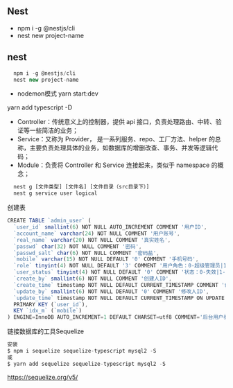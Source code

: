 ## Nest


- npm i -g @nestjs/cli
- nest new project-name

## nest

```js
  npm i -g @nestjs/cli
  nest new project-name
```

- nodemon模式
yarn start:dev


yarn add typescript -D

- Controller：传统意义上的控制器，提供 api 接口，负责处理路由、中转、验证等一些简洁的业务；
- Service：又称为 Provider， 是一系列服务、repo、工厂方法、helper 的总称，主要负责处理具体的业务，如数据库的增删改查、事务、并发等逻辑代码；
- Module：负责将 Controller 和 Service 连接起来，类似于 namespace 的概念；


```js
  nest g [文件类型] [文件名] [文件目录（src目录下）]
  nest g service user logical
```

创建表
```js
CREATE TABLE `admin_user` (
  `user_id` smallint(6) NOT NULL AUTO_INCREMENT COMMENT '用户ID',
  `account_name` varchar(24) NOT NULL COMMENT '用户账号',
  `real_name` varchar(20) NOT NULL COMMENT '真实姓名',
  `passwd` char(32) NOT NULL COMMENT '密码',
  `passwd_salt` char(6) NOT NULL COMMENT '密码盐',
  `mobile` varchar(15) NOT NULL DEFAULT '0' COMMENT '手机号码',
  `role` tinyint(4) NOT NULL DEFAULT '3' COMMENT '用户角色：0-超级管理员|1-管理员|2-开发&测试&运营|3-普通用户（只能查看）',
  `user_status` tinyint(4) NOT NULL DEFAULT '0' COMMENT '状态：0-失效|1-有效|2-删除',
  `create_by` smallint(6) NOT NULL COMMENT '创建人ID',
  `create_time` timestamp NOT NULL DEFAULT CURRENT_TIMESTAMP COMMENT '创建时间',
  `update_by` smallint(6) NOT NULL DEFAULT '0' COMMENT '修改人ID',
  `update_time` timestamp NOT NULL DEFAULT CURRENT_TIMESTAMP ON UPDATE CURRENT_TIMESTAMP COMMENT '修改时间',
  PRIMARY KEY (`user_id`),
  KEY `idx_m` (`mobile`)
) ENGINE=InnoDB AUTO_INCREMENT=1 DEFAULT CHARSET=utf8 COMMENT='后台用户表';

```

链接数据库的工具Sequelize

```js
安装
$ npm i sequelize sequelize-typescript mysql2 -S
或
$ yarn add sequelize sequelize-typescript mysql2 -S
```


 https://sequelize.org/v5/